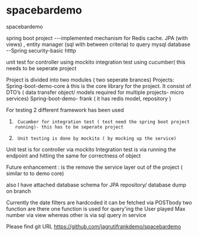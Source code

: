 # spacebardemo
spacebardemo

spring boot project
---implemented mechanism for Redis cache. JPA (with views) , entity manager (sql with between criteria) to query mysql database
--Spring security-basic htttp 


unit test for controller using mockito
integration test using cucumber( this needs to be seperate project


Project is divided into two modules ( two seperate brances)
  Projects:
Spring-boot-demo-core à this is the core library for the project. It consist of DTO’s ( data transfer object/ models required for multiple projects- micro services)
Spring-boot-demo- frank ( it has redis model, repository )

 

For testing 2 different framework has been used

1)      Cucumber for integration test ( test need the spring boot project running)- this has to be seperate project
2)      Unit testing is done by mockito ( by mocking up the service)

Unit test is  for controller via  mockito
Integration test is via running the endpoint and hitting the same for correctness of object 

Future enhancement : is the remove the service layer out of the project ( similar to to demo core)

also I have attached database schema for JPA repository​/ database dump on  branch


Currently the date filters are hardcoded it can be fetched via POSTbody
two function are there one function is used for query'ing the User played Max number via view whereas other is via sql query in service

Please find git URL
https://github.com/jagrutifrankdemo/spacebardemo​
